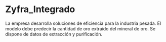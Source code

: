 # Zyfra_Integrado
La empresa desarrolla soluciones de eficiencia para la industria pesada. El modelo debe predecir la cantidad de oro extraído del mineral de oro. Se dispone de datos de extracción y purificación.
